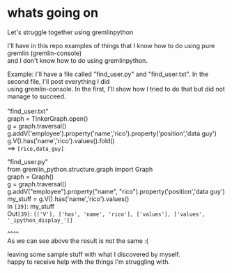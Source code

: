 # whats going on
Let's struggle together using gremlinpython <br/>

I'll have in this repo examples of things that I know how to do using pure gremlin (gremlin-console)<br/>
and I don't know how to do using gremlinpython.

Example:
I'll have a file called "find_user.py" and "find_user.txt". In the second file, I'll post everything I did <br/>
using gremlin-console. In the first, I'll show how I tried to do that but did not manage to succeed. <br/>
<br/>
"find_user.txt"<br/>
graph  = TinkerGraph.open()<br/>
g = graph.traversal()<br/>
g.addV('employee').property('name','rico').property('position','data guy')<br/>
g.V().has('name','rico').values().fold()<br/>
==> `[rico,data_guy]`<br/>

"find_user.py"<br/>
from gremlin_python.structure.graph import Graph<br/>
graph = Graph()<br/>
g = graph.traversal()<br/>
g.addV("employee").property("name", "rico").property('position','data guy')<br/>
my_stuff = g.V().has('name','rico').values()<br/>
In `[39]`: my_stuff<br/>
Out`[39]`: `[['V'], ['has', 'name', 'rico'], ['values'], ['values', '_ipython_display_']]`<br/>

^^^^<br/>
As we can see above the result is not the same :(



 
leaving some sample stuff with what I discovered by myself. <br/>
happy to receive help with the things I'm struggling with.<br/>

